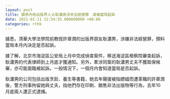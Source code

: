 ```yaml
---
layout: post
title: 據悉內地出版界人士耿瀟男涉非法經營罪　或被當局起訴
date: 2021-01-11 12:54:55.000000000 +08:00
categories: rthk
---
```


據悉，清華大學法學院前教授許章潤的出版界朋友耿瀟男，涉嫌非法經營罪，預料當局本月内決定是否起訴。

據了解，北京市海淀區公安局上月中完成偵查案件，移送海淀區檢察院審查起訴，耿瀟男的代表律師到上月底才獲通知。另外，牽涉同案的耿瀟男丈夫不獲取保候審，亦可能面臨被起訴。一般情況下，一個月内會知道當局是否起訴。

耿瀟男的公司包括出版烹飪、養生等書籍，她去年聲援被指嫖娼而遭革職的許章潤後，警方刑事拘留她與丈夫，指他們存在印刷、銷售非法出版物等行為，去年10月底兩人遭正式逮捕。

